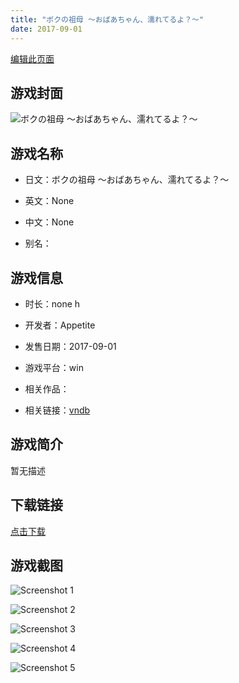 ```yaml
---
title: "ボクの祖母 ～おばあちゃん、濡れてるよ？～"
date: 2017-09-01
---
```

[编辑此页面](https://github.com/ACG-3/ADV3-source/blob/main/source/_posts/%E3%83%9C%E3%82%AF%E3%81%AE%E7%A5%96%E6%AF%8D%20%EF%BD%9E%E3%81%8A%E3%81%B0%E3%81%82%E3%81%A1%E3%82%83%E3%82%93%E3%80%81%E6%BF%A1%E3%82%8C%E3%81%A6%E3%82%8B%E3%82%88%EF%BC%9F%EF%BD%9E.md)

## 游戏封面

![ボクの祖母 ～おばあちゃん、濡れてるよ？～](https%3A//pan.timero.xyz/onedrive/img_lib_001/%E3%83%9C%E3%82%AF%E3%81%AE%E7%A5%96%E6%AF%8D%20%EF%BD%9E%E3%81%8A%E3%81%B0%E3%81%82%E3%81%A1%E3%82%83%E3%82%93%E3%80%81%E6%BF%A1%E3%82%8C%E3%81%A6%E3%82%8B%E3%82%88%EF%BC%9F%EF%BD%9E_cover.avif)


## 游戏名称

- 日文：ボクの祖母 ～おばあちゃん、濡れてるよ？～
- 英文：None
- 中文：None

- 别名：


## 游戏信息

- 时长：none h
- 开发者：Appetite
- 发售日期：2017-09-01
- 游戏平台：win
- 相关作品：

- 相关链接：[vndb](https://vndb.org/v21563)


## 游戏简介

暂无描述


## 下载链接

[点击下载](https://pan.timero.xyz/onedrive/adv_lib_001/%E3%83%9C%E3%82%AF%E3%81%AE%E7%A5%96%E6%AF%8D%20%EF%BD%9E%E3%81%8A%E3%81%B0%E3%81%82%E3%81%A1%E3%82%83%E3%82%93%E3%80%81%E6%BF%A1%E3%82%8C%E3%81%A6%E3%82%8B%E3%82%88%EF%BC%9F%EF%BD%9E)


## 游戏截图


![Screenshot 1](https%3A//pan.timero.xyz/onedrive/img_lib_001/%E3%83%9C%E3%82%AF%E3%81%AE%E7%A5%96%E6%AF%8D%20%EF%BD%9E%E3%81%8A%E3%81%B0%E3%81%82%E3%81%A1%E3%82%83%E3%82%93%E3%80%81%E6%BF%A1%E3%82%8C%E3%81%A6%E3%82%8B%E3%82%88%EF%BC%9F%EF%BD%9E_Screenshot_1.avif)

![Screenshot 2](https%3A//pan.timero.xyz/onedrive/img_lib_001/%E3%83%9C%E3%82%AF%E3%81%AE%E7%A5%96%E6%AF%8D%20%EF%BD%9E%E3%81%8A%E3%81%B0%E3%81%82%E3%81%A1%E3%82%83%E3%82%93%E3%80%81%E6%BF%A1%E3%82%8C%E3%81%A6%E3%82%8B%E3%82%88%EF%BC%9F%EF%BD%9E_Screenshot_2.avif)

![Screenshot 3](https%3A//pan.timero.xyz/onedrive/img_lib_001/%E3%83%9C%E3%82%AF%E3%81%AE%E7%A5%96%E6%AF%8D%20%EF%BD%9E%E3%81%8A%E3%81%B0%E3%81%82%E3%81%A1%E3%82%83%E3%82%93%E3%80%81%E6%BF%A1%E3%82%8C%E3%81%A6%E3%82%8B%E3%82%88%EF%BC%9F%EF%BD%9E_Screenshot_3.avif)

![Screenshot 4](https%3A//pan.timero.xyz/onedrive/img_lib_001/%E3%83%9C%E3%82%AF%E3%81%AE%E7%A5%96%E6%AF%8D%20%EF%BD%9E%E3%81%8A%E3%81%B0%E3%81%82%E3%81%A1%E3%82%83%E3%82%93%E3%80%81%E6%BF%A1%E3%82%8C%E3%81%A6%E3%82%8B%E3%82%88%EF%BC%9F%EF%BD%9E_Screenshot_4.avif)

![Screenshot 5](https%3A//pan.timero.xyz/onedrive/img_lib_001/%E3%83%9C%E3%82%AF%E3%81%AE%E7%A5%96%E6%AF%8D%20%EF%BD%9E%E3%81%8A%E3%81%B0%E3%81%82%E3%81%A1%E3%82%83%E3%82%93%E3%80%81%E6%BF%A1%E3%82%8C%E3%81%A6%E3%82%8B%E3%82%88%EF%BC%9F%EF%BD%9E_Screenshot_5.avif)

